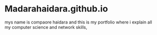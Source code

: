 # Madarahaidara.github.io

mys name is compaore haidara and this is my portfolio where i explain all my computer science and network skills, 
